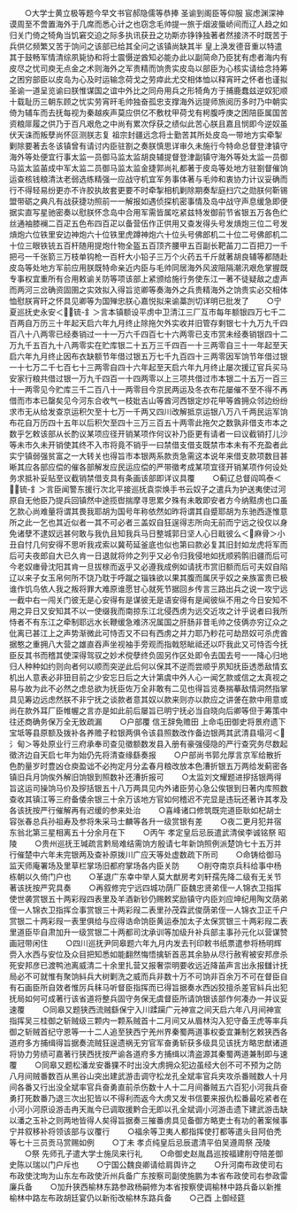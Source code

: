 <!-- { "loadSidebar": true } -->
　　○大学士黄立极等题今早文书官郝隐儒等恭捧  圣谕到阁臣等仰服  宸虑渊深神谟周至不啻置海外于几席而悉心计之也窃念毛帅提一旅于烟波蜃峤间而辽人趋之如归关门倚之犄角当饥窘交迫之际多执讯获丑之功斯亦铮铮独著者然接济不时既苦于兵供亿频繁又苦于饷问之该部已给其全问之该镇尚缺其半  皇上涣发德音重以特遣其于鼓畅军情清综夙毙协和将士震慑逆酋知必能办此以副简命乃臣犹有虑者海内有皮尽之忧司庾无点金之术则海外之军贵精而饷贵实皮岛以部臣为心核实请给念持筹之困穷部臣以皮岛为心及时运输念荷戈之劳瘁此尤交相体恤以释宵旰之怀者也谨拟  圣谕一道呈览谕曰朕惟谋国之谊中外比之同舟用兵之形犄角方于捕鹿蠢兹逆奴犯顺十载耻历三朝东顾之忧实劳宵旰毛帅独奋孤忠支撑海外远提师旅阅历多时乃中朝实倚为辅车而去抚每视为秦越疾声莫应供亿不敷枕甲荷戈有枵腹呼庚之困陪臣属国苦资粮厞履之供乃于百凡艰危之中尚有累次俘获之绩似此苦心朕且嘉且悯即今逆奴虽伏天诛而叛孽尚怀叵测朕志复  祖宗封疆远念将士勤苦其所处皮岛一带地方实牵掣剿除要著去冬该镇曾有请讨内臣驻劄之奏朕慎思详审久未施行今特命总督登津镇守海外等处便宜行事太监一员御马监太监胡良辅提督登津副镇守海外等处太监一员御马监太监苖成中军太监二员御马监太监金捷郭尚礼都著于皮岛等处地方驻劄督催饷运查核钱粮清汰老弱选练精强一应战守机宜军务事体著与毛帅和衷协力计议妥确而行不得轻易纷更亦不许胶执故套更要不时牵掣相机剿除期奏犁庭扫穴之勋朕何靳锡盟带砺之典凡有战获捷功照前一一解报如遇侦探机密事情及岛中战守声息缓急即便据实直写星驰密奏以慰朕怀念岛中合用军需皆属吃紧兹特发御前节省银五万各色纻丝通袖膝襕二百疋五色布四百疋以备营伍作正供用又查发得头号发熕炮三位二号发熕炮六位铁里安边神炮六十位铁里虎蹲神炮六十位头号佛郎机二十位二号佛郎机二十位三眼铁铳五百杆随用提炮什物全盔五百顶齐腰甲五百副长靶苖刀二百把刀一千把弓一千张箭三万枝单钩枪一百杆大小铅子三万个火药五千斤就著胡良辅等都随赴皮岛等处地方军前应用朕既特命亲近内臣与毛帅同居海外风波阻隔潮汛艰危掌握既专事权宜重所有合用敕谕关防等项该部上紧颁给施行务使东江一著不徒疑敌之虚声而两河三岔确资固圉之实效拟入得旨览卿等奏海外之兵贵精海外之饷贵实必交相体恤慰朕宵旰之怀具见卿等为国殚忠朕心嘉悦拟来谕藁剀切详明已批发了
　　○宁夏巡抚史永安＜锍-釒＞言本镇额设平虏中卫清江三厂互市每年额银四万七千二百两自万历三十年起天启六年九月终止除拖欠外实收并旧管存剩银七十九万九千四百八十八两零已经奏销过一十一万六千四百七十六两零已支市赏未经奏销银四十二万九千五百九十八两零实在贮库银二十五万三千四百一十三两零自三十一年起至天启六年九月终止因布衣缺额节年借过银五万七千九百四十三两零因军饷节年借过银一十七万二千七百七十三两零自四十六年起至天启六年九月终止屡次援辽官兵买马安家行粮共借过银一万九千四百一十四两零以上三项共借过市本银二十五万一百三十一两零见今贮库三千二百八十一两零目今京民两运及冬衣布花屡催不至不得不再借而市本已罄矣见今河东合收气一枝妣吉山等酋河西银定炒花甲等酋拥众邻边纷纷求市无从给发查京运积欠至十七万一千两又四川改解抵京运银八万八千两民运军饷布花自万历四十五年以后积欠至四十三万三百五十两零此拖欠之数孰非借支市本之数乎乞敕该部从长酌议某项应径开销某项作何议补乃臣更有请者一曰议截销打儿沙等未市久未开销使其终不入市将竟不销乎一曰禁借支借支既禁市本未有不充盈者此实宁镇弱强贫富之一大转关也得旨市本银两系款贡急需这本说年来借支款项数目甚晰其应各部应偿的催各部解发应民运应偿的严带徵考成某项宜径开销某项作何设处务求抵补妥贴至议截销禁借支具有条画该部即详议具覆
　　○蓟辽总督阎鸣泰＜锍-釒＞言臣闻警东援行次北平接巡抚袁崇焕手书云奴子之遣兵为护送夷使过河原自无他臣乃提兵回镇然中途揽辔揣摩寻思累夕殊有未敢即安者方今纳黠虏也口虽乞款心尚难量将谓其畏我耶胡为国号年称依然如昨将谓其自蹙耶胡为东驰西逐惟意所之此一乞也其近似者一其不可必者三盖奴自狂逞得志所向无前而宁远之役仅以身免诸孽不逮奴远甚何敢与我仇且知我兵马日整城郭日坚人心日戢彼么＜麻骨＞小丑自忖几何安得不思听我戎索以冀苟延釜底也似也第曰款必复其旧封如龙虎将军而后可夫夜郎自大已久肯一日退就将帅之列乎又必令归我侵地如抚顺鸦鹘旧疆而后可今老奴瘗骨沈阳其肯一旦拔榇而返乎又必遵我成例如请抚市赏旧额而后可夫奴自陷辽以来子女玉帛何所不饶乃耽于呼蹴之锱铢欲以果其腹而属厌乎奴之亲族富贵已极谁作饥鸟依人我之叛将罪大难原谁愿甘心就死节据回乡传言三路出兵之说一攻宁远一截中右一闯关门彼无是心安得有是谋彼无是语安得有是闻彼纵不用之今日安知不用之异日又安知其不以一使缀我而南掠东江北侵西虏为远交近攻之计乎说者曰我所恃者不有东江之牵制耶远水长鞭缓急难济况属国之肝肠非昔毛帅之伎俩亦穷辽众之仳离已甚江上之声势渐微此可恃否又不曰有西虏之并力耶乃粆花可劫昂奴可杀虎酋据憨之重拥八大营之雄直吞声坐视袖手旁观而指戟怒眦祗还以吓我此又可恃否今抚臣反其书而稽其使深得驾驭之妙术傥孽终负固另作区处即令去国去号一一降心归地归人种种如约则向者何以顺而突逆此后何以保其不逆而尝顺乎夙知抚臣透悉敌情玄机出人意表必非狃目前之少安忘日后之大计第虞中外人心一闻乞款或信之太真视之易与故为此不必然之虑总欲为抚臣佐万全非敢有二见也得旨览奏揣摹敌情洞然指掌具见筹边远虑然朕不非宁抚之谈款者意其奴以款来则亦以款应之讲詟在款中用意或尚在款外耳厂臣帷幄之言亦是如此前后屡旨已明宁抚必当自晓向后卿等但于筹策中往还商确务保万全无致疏漏
　　○户部覆  信王辞免赡田  上命屯田御史将景府遗下宝坻等县原额及拨补各养赡子粒银两俱令该县照数改作备边银两其武清县塌河＜氵甸＞等处原业行三府承奉司查见徵额数发县入册有豪强侵隐的严行查究务尽数起徵济边自天启七年为始仍先将清查缘繇奏报
　　○户部尚书郭允厚言京军给散折色酌量岁时豊凶仓庾盈诎不必拘定月分孟春月粮改放本色漕折银五万两给发蓟密各镇旧兵月饷俟外解旧饷银到照数补还漕折报可
　　○太监刘文耀题进摉括银两得旨这运司操饷马价及摉括银五十八万两具见内外诸臣劳心急公俟银到日著内库照数查收其镇江等三府备倭余银三十余万该地方官如何稽迟不完显是违玩还著许其孝及各该抚按严行催解再有迟缓的参来处治
　　○喜峰诸口修筑既完道臣耿如杞胡士容张春总兵孙祖寿及参将朱采马士麟等各升一级赏银有差
　　○夜二更月犯井宿东翁北第三星相离五十分余月在下
　　○丙午  孝定皇后忌辰遣武清侯李诚铭祭  昭陵
　　○贵州巡抚王瑊疏言黔局难结需饷方殷请七年新饷照例派楚饷七十五万并行催楚中六年未完银两及查补原拨川广应天等处虚数疏下所司
　　○命铸给御马监天师庵署场及里草栏掌场旧都府掌场各内臣关防
　　○削夺南京兵科给事中杨栋朝以久倚门户也
　　○革退广东幸中举人莫大猷房考刘轩孺先降二级有无关节著该抚按严究具奏
　　○再叙修完宁远四城功荫厂臣魏忠贤弟侄一人锦衣卫指挥使世袭赏银五十两彩叚四表里及羊酒新钞仍赐敕奖励镇守内臣刘应坤纪用陶文荫弟侄一人锦衣卫指挥佥事赏银三十两彩叚二表里孙茂霖武俊荫弟侄一人锦衣卫正千户赏银二十两彩叚一表里俱给与应得诰命饷臣黄运泰加太子太保赏银三十两彩叚二表里道臣毕自肃加升一级赏银二十两都司沈承训等加级升补兵部主事孙元化以营谋赞画冠带闲住
　　○四川巡抚尹同皋题六年九月内发去刊印敕书纸票遣参将杨明辉赍入水西与安位及众目把知悉如能翻然悔悟擒斩首恶其余胁从尽行赦宥被安邦彦杀死安邦彦已渡鸭池离威清二十余里扎营又报奢崇明要收远近降苖声言出永报讎计抚局必不可就惟有聚饷紏兵大树剿洗之威而兵非数十万不可饷非百余万不可在督臣自有石画臣所自效者惟厉兵秣马听督臣指挥而已得旨据奏水西凶狡擅杀差官紏兵出犯抚局如何可成著行该省道将整兵固守务保无虞督臣所请饷银该部作何凑办一并议妥速覆
　　○同皋又题狭西流贼繇保宁入川蹂躏广元神宣之间天启六年八月间神宣指挥吴三桂御之斩贼级三颗内一颗系贼首十二月间又从眉林沟入犯守备王虎等率兵御之斩贼首纪守恩等一十二人追至狭西宁羌州界秦蜀两道事权委宜兼制乞敕狭西各道府多方捕缉得旨据奏流贼狂逞遗祸无穷官军奋勇斩获多级具见该抚方略忠猷诸道将协力劳绩可嘉著行狭西抚按严谕各道府多方捕缉以清盗源其秦蜀两道兼制即与速覆
　　○同皋又题松潘龙安番猓不时出没大虏拥众犯边虽经大创不可不预为之防八月间贼番数百从黑谷山突出建武游击调守松龙孔全斌率官兵夹攻杀番贼数人十月间各番又行出没全斌率官兵奋勇直前杀伤数十人十二月间番贼五六百犯小河我兵奋勇打死数番乃退三次出犯皆以不得利而返今大虏又发书信要来报仇松番最吃紧者在小河小河原设游击冉天胤今已调取援黔合无即以孔全斌调小河游击遗下建武游击缺以潘之玉补之则两地皆得人矣得旨据奏三摧番虏具见备御方略吏士有功的著案候事宁并叙移补将领该部与议覆行
　　○福余等卫夷人都指挥使打都等遣头目阿伯秃等七十三员贡马赏赐如例
　　○丁未  孝贞纯皇后忌辰遣清平伯吴遵周祭  茂陵
　　○祭  先师孔子遣大学士施凤来行礼
　　○命御史赵胤昌巡按福建削夺陪差御史陈以瑞以门户斥也
　　○宁国公魏良卿请给肩舆许之
　　○升河南布政使司右布政使沈珣为山东左布政使沂州兵备广东按察司副使施鹏为本省布政使司右参政雷廉兵备
　　○加升狭西榆林东路参政杨嗣修为本省按察使调榆林中路兵备以新推榆林中路左布政胡廷宴仍以新衔改榆林东路兵备
　　○己酉  上御经筵
